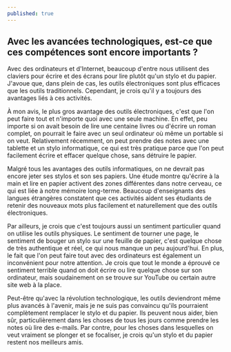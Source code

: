 ```yaml
---
published: true
---
```

## Avec les avancées technologiques, est-ce que ces compétences sont encore importants ?

Avec des ordinateurs et d'Internet, beaucoup d'entre nous utilisent des claviers pour écrire et des écrans pour lire plutôt qu'un stylo et du papier. J'avoue que, dans plein de cas, les outils électroniques sont plus efficaces que les outils traditionnels. Cependant, je crois qu'il y a toujours des avantages liés à ces activités.

À mon avis, le plus gros avantage des outils électroniques, c'est que l'on peut faire tout et n'importe quoi avec une seule machine. En effet, peu importe si on avait besoin de lire une centaine livres ou d'écrire un roman complet, on pourrait le faire avec un seul ordinateur où même un portable si on veut. Relativement récemment, on peut prendre des notes avec une tablette et un stylo informatique, ce qui est très pratique parce que l'on peut facilement écrire et effacer quelque chose, sans détruire le papier.

Malgré tous les avantages des outils informatiques, on ne devrait pas encore jeter ses stylos et son ses papiers. Une étude montre qu'écrire à la main et lire en papier activent des zones différentes dans notre cerveau, ce qui est liée à notre mémoire long-terme. Beaucoup d'enseignants des langues étrangères constatent que ces activités aident ses étudiants de retenir des nouveaux mots plus facilement et naturellement que des outils électroniques. 

Par ailleurs, je crois que c'est toujours aussi un sentiment particulier quand on utilise les outils physiques. Le sentiment de tourner une page, le sentiment de bouger un stylo sur une feuille de papier, c'est quelque chose de très authentique et réel, ce qui nous manque un peu aujourd'hui. En plus, le fait que l'on peut faire tout avec des ordinateurs est également un inconvénient pour notre attention. Je crois que tout le monde a éprouvé ce sentiment terrible quand on doit écrire ou lire quelque chose sur son ordinateur, mais soudainement on se trouve sur YouTube ou certain autre site web à la place. 

Peut-être qu'avec la révolution technologique, les outils deviendront même plus avancés à l'avenir, mais je ne suis pas convaincu qu'ils pourraient complètement remplacer le stylo et du papier. Ils peuvent nous aider, bien sûr, particulièrement dans les choses de tous les jours comme prendre les notes où lire des e-mails. Par contre, pour les choses dans lesquelles on veut vraiment se plonger et se focaliser, je crois qu'un stylo et du papier restent nos meilleurs amis.